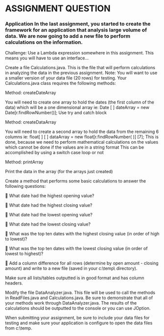    <h1>ASSIGNMENT QUESTION</h1><h3>Application In the last assignment, you started to create the framework for an application that analysis large volume of data. We are now going to add a new file to perform calculations on the information.</h3> 
 
Challenge:  Use a Lambda expression somewhere in this assignment.  This means you will have to use an interface…  
 
Create a file Calculations.java. This is the file that will perform calculations in analyzing the data in the previous assignment. Note: You will want to use a smaller version of your data file (20 rows) for testing.  Your Calculations.java class requires the following methods: 
 
Method: createDateArray 
 
   You will need to create one array to hold the dates (the first column of the data) which will be a one dimensional array ie: Date [ ] dateArray = new Date[r.findRowNumber()];   Use try and catch block 
 
Method: createDataArray 
 
   You will need to create a second array to hold the data from the remaining 6 columns ie: float[ ] [ ] dataArray = new float[r.findRowNumber( )] [7];    This is done, because we need to perform mathematical calculations on the values which cannot be done if the values are in a string format    This can be accomplished by using a switch case loop or not
 
Method: printArray 
 
   Print the data in the array (for the arrays just created) 
   

Create a method that performs some basic calculations to answer the following questions: 
 
   What date had the highest opening value? 
 
   What date had the highest closing value? 
 
   What date had the lowest opening value? 
 
   What date had the lowest closing value? 
 
   What was the top ten dates with the highest closing value (in order of high to lowest)? 
 
   What was the top ten dates with the lowest closing value (in order of lowest to highest)? 
 
   Add a column difference for all rows (determine by open amount - closing amount) and write to a new file (saved in your c:\temp\ directory).   
  
 
Make sure all lists/tables outputted is in good format and has column headers. 
 
Modify the file DataAnalyzer.java. This file will be used to call the methods in ReadFiles.java and Calculations.java. Be sure to demonstrate that all of your methods work through DataAnalyzer.java.  The results of the calculations should be outputted to the console or you can use JOption. 
 
When submitting your assignment, be sure to include your data files for testing and make sure your application is configure to open the data files from c:\temp. 
 
 

